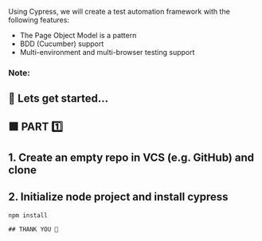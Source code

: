 
Using Cypress, we will create a test automation framework with the following features:

- The Page Object Model is a pattern
- BDD (Cucumber) support
- Multi-environment and multi-browser testing support

### Note: 

## 🚀 Lets get started...

## 🟩 PART 1️⃣

## 1. Create an empty repo in VCS (e.g. GitHub) and clone
## 2. Initialize node project and install cypress

```
npm install

## THANK YOU 🙂
